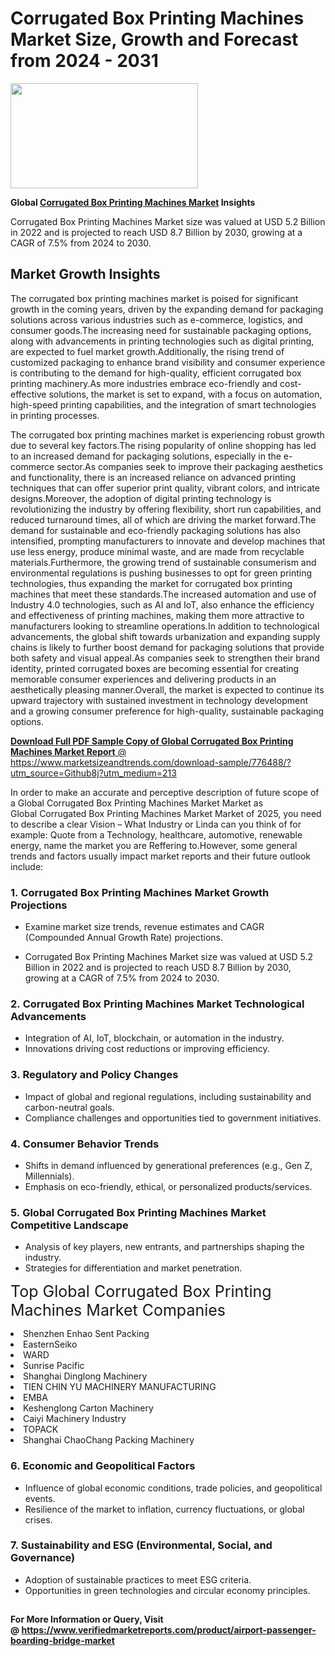 <H1>Corrugated Box Printing Machines Market Size, Growth and Forecast from 2024 - 2031</H1><img class="aligncenter size-medium wp-image-584254" src="https://thirdeyenews.in/wp-content/uploads/2024/09/Global-Market-Research-300x168.jpeg" alt="" width="300" height="168" /><p><strong>Global&nbsp;<a href="https://www.marketsizeandtrends.com/download-sample/776488/?utm_source=Github8j?utm_medium=213">Corrugated Box Printing Machines Market</a> Insights</strong></p><p>Corrugated Box Printing Machines Market size was valued at USD 5.2 Billion in 2022 and is projected to reach USD 8.7 Billion by 2030, growing at a CAGR of 7.5% from 2024 to 2030.</p><p><h2>Market Growth Insights</h2> <p>The corrugated box printing machines market is poised for significant growth in the coming years, driven by the expanding demand for packaging solutions across various industries such as e-commerce, logistics, and consumer goods.The increasing need for sustainable packaging options, along with advancements in printing technologies such as digital printing, are expected to fuel market growth.Additionally, the rising trend of customized packaging to enhance brand visibility and consumer experience is contributing to the demand for high-quality, efficient corrugated box printing machinery.As more industries embrace eco-friendly and cost-effective solutions, the market is set to expand, with a focus on automation, high-speed printing capabilities, and the integration of smart technologies in printing processes.</p> <p><a href="#"></a></p> <p>The corrugated box printing machines market is experiencing robust growth due to several key factors.The rising popularity of online shopping has led to an increased demand for packaging solutions, especially in the e-commerce sector.As companies seek to improve their packaging aesthetics and functionality, there is an increased reliance on advanced printing techniques that can offer superior print quality, vibrant colors, and intricate designs.Moreover, the adoption of digital printing technology is revolutionizing the industry by offering flexibility, short run capabilities, and reduced turnaround times, all of which are driving the market forward.The demand for sustainable and eco-friendly packaging solutions has also intensified, prompting manufacturers to innovate and develop machines that use less energy, produce minimal waste, and are made from recyclable materials.Furthermore, the growing trend of sustainable consumerism and environmental regulations is pushing businesses to opt for green printing technologies, thus expanding the market for corrugated box printing machines that meet these standards.The increased automation and use of Industry 4.0 technologies, such as AI and IoT, also enhance the efficiency and effectiveness of printing machines, making them more attractive to manufacturers looking to streamline operations.In addition to technological advancements, the global shift towards urbanization and expanding supply chains is likely to further boost demand for packaging solutions that provide both safety and visual appeal.As companies seek to strengthen their brand identity, printed corrugated boxes are becoming essential for creating memorable consumer experiences and delivering products in an aesthetically pleasing manner.Overall, the market is expected to continue its upward trajectory with sustained investment in technology development and a growing consumer preference for high-quality, sustainable packaging options.</p> <p><a href="#"></p><p><span class=""><strong>Download Full PDF Sample Copy of Global Corrugated Box Printing Machines Market Report</strong> @ <a href="https://www.marketsizeandtrends.com/download-sample/776488/?utm_source=Github8j?utm_medium=213" target="_blank">https://www.marketsizeandtrends.com/download-sample/776488/?utm_source=Github8j?utm_medium=213</a></span></p><p>In order to make an accurate and perceptive description of future scope of a Global&nbsp;Corrugated Box Printing Machines Market Market as Global&nbsp;Corrugated Box Printing Machines Market Market of 2025, you need to describe a clear Vision &ndash; What Industry or Linda can you think of for example: Quote from a Technology, healthcare, automotive, renewable energy, name the market you are Reffering to.However, some general trends and factors usually impact market reports and their future outlook include:</p><h3>1.&nbsp;<strong>Corrugated Box Printing Machines Market Growth Projections</strong></h3><ul><li>Examine market size trends, revenue estimates and CAGR (Compounded Annual Growth Rate) projections.</li><li><p>Corrugated Box Printing Machines Market size was valued at USD 5.2 Billion in 2022 and is projected to reach USD 8.7 Billion by 2030, growing at a CAGR of 7.5% from 2024 to 2030.</p></li></ul><h3>2.&nbsp;<strong>Corrugated Box Printing Machines Market Technological Advancements</strong></h3><ul><li>Integration of AI, IoT, blockchain, or automation in the industry.</li><li>Innovations driving cost reductions or improving efficiency.</li></ul><h3>3.&nbsp;<strong>Regulatory and Policy Changes</strong></h3><ul><li>Impact of global and regional regulations, including sustainability and carbon-neutral goals.</li><li>Compliance challenges and opportunities tied to government initiatives.</li></ul><h3>4.&nbsp;<strong>Consumer Behavior Trends</strong></h3><ul><li>Shifts in demand influenced by generational preferences (e.g., Gen Z, Millennials).</li><li>Emphasis on eco-friendly, ethical, or personalized products/services.</li></ul><h3>5.&nbsp;<strong>Global Corrugated Box Printing Machines Market Competitive Landscape</strong></h3><ul><li>Analysis of key players, new entrants, and partnerships shaping the industry.</li><li>Strategies for differentiation and market penetration.</li></ul><p data-pm-slice="1 1 []"><span style="color: inherit; font-family: inherit; font-size: 25px;">Top Global Corrugated Box Printing Machines Market Companies</span></p><div class="" data-test-id=""><p><li>Shenzhen Enhao Sent Packing</li><li> EasternSeiko</li><li> WARD</li><li> Sunrise Pacific</li><li> Shanghai Dinglong Machinery</li><li> TIEN CHIN YU MACHINERY MANUFACTURING</li><li> EMBA</li><li> Keshenglong Carton Machinery</li><li> Caiyi Machinery Industry</li><li> TOPACK</li><li> Shanghai ChaoChang Packing Machinery</li></p></div><h3>6.&nbsp;<strong>Economic and Geopolitical Factors</strong></h3><ul><li>Influence of global economic conditions, trade policies, and geopolitical events.</li><li>Resilience of the market to inflation, currency fluctuations, or global crises.</li></ul><h3>7.&nbsp;<strong>Sustainability and ESG (Environmental, Social, and Governance)</strong></h3><ul><li>Adoption of sustainable practices to meet ESG criteria.</li><li>Opportunities in green technologies and circular economy principles.</li></ul><h2><strong style="font-size: 14px;">For More Information or Query, Visit @&nbsp;</strong><a style="background-color: #ffffff; font-size: 14px;" href="https://www.marketsizeandtrends.com/report/corrugated-box-printing-machines-market/" target="_blank">https://www.verifiedmarketreports.com/product/airport-passenger-boarding-bridge-market</a></h2>